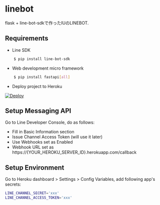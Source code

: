 # linebot
flask + line-bot-sdkで作ったIUのLINEBOT.


## Requirements
- Line SDK

```bash
    $ pip install line-bot-sdk
```

- Web development micro framework

```bash
    $ pip install fastapi[all]
```
- Deploy project to Heroku

[![Deploy](https://www.herokucdn.com/deploy/button.svg)](https://heroku.com/deploy?template=https://github.com/ostriandoni/linebot)


## Setup Messaging API
Go to Line Developer Console, do as follows:
- Fill in Basic Information section
- Issue Channel Access Token (will use it later)
- Use Webhooks set as Enabled
- Webhook URL set as https://{YOUR_HEROKU_SERVER_ID}.herokuapp.com/callback


## Setup Environment
Go to Heroku dashboard > Settings > Config Variables, add following app's secrets:

```bash
LINE_CHANNEL_SECRET='xxx'
LINE_CHANNEL_ACCESS_TOKEN='xxx'
```


